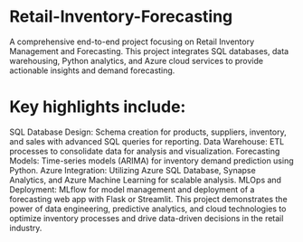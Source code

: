 # Retail-Inventory-Forecasting
A comprehensive end-to-end project focusing on Retail Inventory Management and Forecasting. This project integrates SQL databases, data warehousing, Python analytics, and Azure cloud services to provide actionable insights and demand forecasting.
# Key highlights include:
SQL Database Design: Schema creation for products, suppliers, inventory, and sales with advanced SQL queries for reporting.
Data Warehouse: ETL processes to consolidate data for analysis and visualization.
Forecasting Models: Time-series models (ARIMA) for inventory demand prediction using Python.
Azure Integration: Utilizing Azure SQL Database, Synapse Analytics, and Azure Machine Learning for scalable analysis.
MLOps and Deployment: MLflow for model management and deployment of a forecasting web app with Flask or Streamlit.
This project demonstrates the power of data engineering, predictive analytics, and cloud technologies to optimize inventory processes and drive data-driven decisions in the retail industry.
